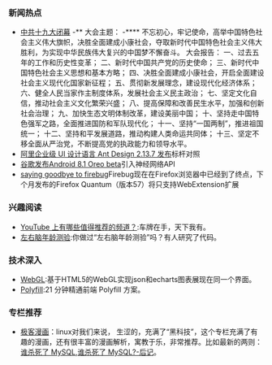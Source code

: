 ### 新闻热点
- [中共十九大闭幕](https://baike.baidu.com/item/中国共产党第十九次全国代表大会/1629417?fr=aladdin) 
-** 大会主题：
-**** 不忘初心，牢记使命，高举中国特色社会主义伟大旗帜，决胜全面建成小康社会，夺取新时代中国特色社会主义伟大胜利，为实现中华民族伟大复兴的中国梦不懈奋斗。
 大会报告：
 一、过去五年的工作和历史性变革；
 二、新时代中国共产党的历史使命；
 三、新时代中国特色社会主义思想和基本方略；
 四、决胜全面建成小康社会，开启全面建设社会主义现代化国家新征程；
 五、贯彻新发展理念，建设现代化经济体系；
 六、健全人民当家作主制度体系，发展社会主义民主政治；
 七、坚定文化自信，推动社会主义文化繁荣兴盛；
 八、提高保障和改善民生水平，加强和创新社会治理；
 九、加快生态文明体制改革，建设美丽中国；
 十、坚持走中国特色强军之路，全面推进国防和军队现代化；
 十一、坚持“一国两制”，推进祖国统一；
 十二、坚持和平发展道路，推动构建人类命运共同体；
 十三、坚定不移全面从严治党，不断提高党的执政能力和领导水平。
- [阿里企业级 UI 设计语言 Ant Design 2.13.7 发布](https://oschina.net/news/89844/ant-design-2-13-7)标杆对照
- [谷歌发布Android 8.1 Oreo beta](http://www.cnbeta.com/articles/soft/664365.htm)引入神经网络API
- [saying goodbye to firebug](https://hacks.mozilla.org/2017/10/saying-goodbye-to-firebug/)Firebug现在在Firefox浏览器中已经到了终点，下个月发布的Firefox Quantum（版本57）将只支持WebExtension扩展

### 兴趣阅读

- [YouTube 上有哪些值得推荐的频道？](https://www.zhihu.com/question/19609089):车牌在手，天下我有。
- [左右脑年龄测验](https://juejin.im/entry/59f054b051882578c5269c06):你做过“左右脑年龄测验”吗？有人研究了代码。


### 技术深入
- [WebGL](https://juejin.im/entry/59f13d6d5188252c231214da):基于HTML5的WebGL实现json和echarts图表展现在同一个界面。
- [Polyfill](https://www.sitixi.com/blog/14994835126345.html):21 分钟精通前端 Polyfill 方案。


### 专栏推荐

- [极客漫画](https://zhuanlan.zhihu.com/geekcomic)：linux对我们来说， 生涩的，充满了“黑科技”，这个专栏充满了有趣的漫画，还有很丰富的漫画解析，寓教于乐，非常推荐。比如最新的两则：[谁杀死了 MySQL](https://zhuanlan.zhihu.com/p/30432636),[谁杀死了 MySQL?-后记](https://zhuanlan.zhihu.com/p/30259833)。
